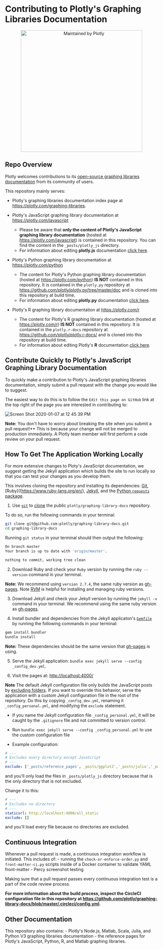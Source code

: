 # Contributing to Plotly's Graphing Libraries Documentation

<div align="center">
  <a href="https://dash.plotly.com/project-maintenance">
    <img src="https://dash.plotly.com/assets/images/maintained-by-plotly.png" width="400px" alt="Maintained by Plotly">
  </a>
</div>


## Repo Overview

Plotly welcomes contributions to its [open-source graphing libraries documentation](https://plotly.com/graphing-libraries) from its community of users.

This repository mainly serves:
- Plotly's graphing libraries documentation index page at https://plotly.com/graphing-libraries.

- Plotly's JavaScript graphing library documentation at https://plotly.com/javascript
    - Please be aware that **only the content of Plotly's JavaScript graphing library documentation** (hosted at https://plotly.com/javascript) is contained in this repository. You can find the content in the `_posts/plotly_js` directory.
    - For information about editing **plotly.js** documentation [click here](https://github.com/plotly/graphing-library-docs/blob/master/_posts/plotly_js/README.md).

- Plotly's Python graphing library documentation at https://plotly.com/python
    - The content for Plotly's Python graphing library documentation (hosted at https://plotly.com/python) **IS NOT** contained in this repository. It is contained in the `plotly.py` repository at https://github.com/plotly/plotly.py/tree/master/doc and is cloned into this repository at build time.
    - For information about editing **plotly.py** documentation [click here](https://github.com/plotly/plotly.py/blob/master/doc/README.md).

- Plotly's R graphing library documentation at https://plotly.com/r
    - The content for Plotly's R graphing library documentation (hosted at https://plotly.com/r) **IS NOT** contained in this repository. It is contained in the `plotly.r-docs` repository at https://github.com/plotly/plotly.r-docs/ and is cloned into this repository at build time.
    - For information about editing Plotly's **R** documentation [click here](https://github.com/plotly/plotly.r-docs/blob/master/README.md).

## Contribute Quickly to Plotly's JavaScript Graphing Library Documentation

To quickly make a contribution to Plotly's JavaScript graphing libraries documentation, simply submit a pull request with the change you would like to suggest.

The easiest way to do this is to follow the `Edit this page on GitHub` link at the top right of the page you are interested in contributing to:

![Screen Shot 2020-01-07 at 12 45 39 PM](https://user-images.githubusercontent.com/1557650/71916356-bfe53800-314b-11ea-92b6-eb763037f6d5.png)

**Note:** You don't have to worry about breaking the site when you submit a pull request!** This is because your change will not be merged to production immediately. A Plotly team member will first perform a code review on your pull request.

## How To Get The Application Working Locally

For more extensive changes to Ploty's JavaScript documentation, we suggest getting the Jekyll application which builds the site to run locally so that you can test your changes as you develop them.

This involves cloning the repository and installing its dependencies: [Git](https://git-scm.com/), [Ruby]((https://www.ruby-lang.org/en/), [Jekyll](https://jekyllrb.com/), and the [Python `requests` package](https://pypi.org/project/requests/).

1. Use [`git`](https://git-scm.com/) to [clone](https://git-scm.com/docs/git-clone) the public `plotly/graphing-library-docs` repository.

To do so, run the following commands in your terminal:

```sh
git clone git@github.com:plotly/graphing-library-docs.git
cd graphing-library-docs
```

Running `git status` in your terminal should then output the following:

```sh
On branch master
Your branch is up to date with 'origin/master'.

nothing to commit, working tree clean
```

2. Download Ruby and check your `Ruby` version by running the `ruby --version` command in your terminal.

**Note:** We recommend using `version 2.7.4`, the same ruby version as [gh-pages](https://pages.github.com/versions/). Note [RVM](https://rvm.io/rvm/install) is helpful for installing and managing ruby versions.

3. Download Jekyll and check your Jekyll version by running the `jekyll -v` command in your terminal. We recommend using the same ruby version as [gh-pages](https://pages.github.com/versions/).

4. Install bundler and dependencies from the Jekyll applicaton's [`Gemfile`](https://github.com/plotly/graphing-library-docs/blob/master/Gemfile) by running the following commands in your terminal:

```sh
gem install bundler
bundle install
```

**Note:** These dependencies should be the same version that [gh-pages](https://pages.github.com/versions/) is using.

5. Serve the Jekyll application: `bundle exec jekyll serve --config _config_dev.yml`.

6. Visit the pages at: [http://localhost:4000/](http://localhost:4000)

**Note** The default Jekyll configuration file only builds the JavaScript posts by [excluding folders](https://jekyllrb.com/docs/configuration/options/). If you want to override this behavior, serve the application with a custom Jekyll configuration file in the root of the repository. Do this by copying `_config_dev.yml`, renaming it `_config_personal.yml`, and modifying the `exclude` statement.

- If you name the Jekyll configuration file `_config_personal.yml`, it will be caught by the `.gitignore` file and not committed to version control.
- Run `bundle exec jekyll serve --config _config_personal.yml` to use the custom configuration file

- Example configuration:
```yml
# ---
# Excludes every directory except JavaScript
# ---
exclude: ['_posts/reference_pages', _posts/ggplot2','_posts/julia','_posts/matlab','_posts/node_js','_posts/r','_posts/python','_posts/python-v3','_posts/misc','_posts/dashboards',_posts/scala', '_posts/nodejs', 'node_modules']
```

and you'll only load the files in `_posts/plotly_js` directory because that is the only directory that is not excluded.

Change it to this:

```yml
# ---
# Excludes no directory
# ---
staticurl: http://localhost:4000/all_static
exclude: []
```

and you'll load every file because no directories are excluded.

## Continuous Integration

Whenever a pull request is made, a continuous integration workflow is initiated. This includes of:
    - running the `check-or-enforce-order.py` and `front-matter-ci.py` scripts inside of a Docker container to validate YAML front-matter
    - Percy screenshot testing

Making sure that a pull request passes every continuous integration test is a part of the code review process.

**For more information about the build process, inspect the CircleCI configuration file in this repository at https://github.com/plotly/graphing-library-docs/blob/master/.circleci/config.yml.**

## Other Documentation

This repository also contains:
    - Plotly's Node.js, Matlab, Scala, Julia, and Python V3 graphing libraries documentation
    - the reference pages for Plotly's JavaScript, Python, R, and Matlab graphing libraries.

